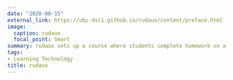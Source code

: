 ```yaml
---
date: "2020-08-15"
external_link: https://ubc-dsci.github.io/rudaux/content/preface.html
image:
  caption: rudaux
  focal_point: Smart
summary: rudaux sets up a course where students complete homework on a JupyterHub server that they access via a course management system (via LTI authentication), and homework is graded via nbgrader (which has both manual and autograding capabilities). Grades are posted to the course management system. In its current implementation these docs support only the Canvas course management system, but they could easily be extended to other platforms that use LTI and that have a gradebook API.
tags:
- Learning Technology
title: rudaux
---
```

